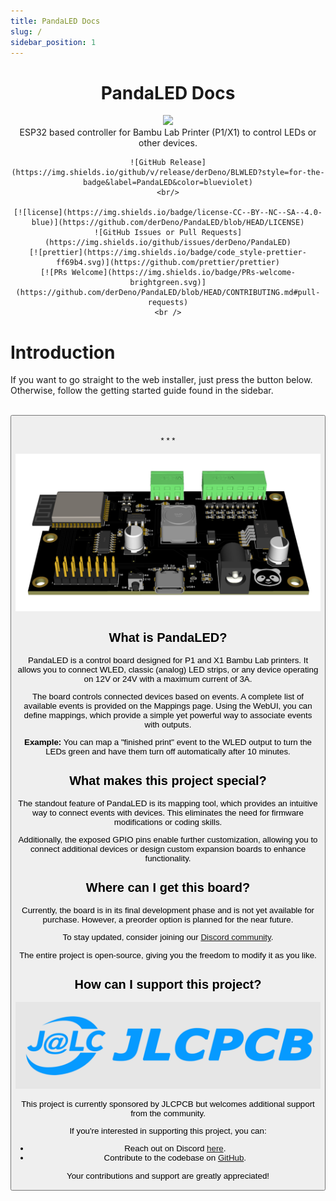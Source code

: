 ```yaml
---
title: PandaLED Docs
slug: /
sidebar_position: 1
---
```


<h1 align="center">PandaLED Docs</h1>

<div align="center">
    <img width="200" src={require('/img/logo.png').default} />
</div>

<div align="center">
    ESP32 based controller for Bambu Lab Printer (P1/X1) to control LEDs or other devices.

    ![GitHub Release](https://img.shields.io/github/v/release/derDeno/BLWLED?style=for-the-badge&label=PandaLED&color=blueviolet)
    <br/>

    [![license](https://img.shields.io/badge/license-CC--BY--NC--SA--4.0-blue)](https://github.com/derDeno/PandaLED/blob/HEAD/LICENSE)
    ![GitHub Issues or Pull Requests](https://img.shields.io/github/issues/derDeno/PandaLED)
    [![prettier](https://img.shields.io/badge/code_style-prettier-ff69b4.svg)](https://github.com/prettier/prettier)
    [![PRs Welcome](https://img.shields.io/badge/PRs-welcome-brightgreen.svg)](https://github.com/derDeno/PandaLED/blob/HEAD/CONTRIBUTING.md#pull-requests)
    <br />

</div>

# Introduction
If you want to go straight to the web installer, just press the button below. 
Otherwise, follow the getting started guide found in the sidebar.

<br/>
<Button label="Web Installer" size="lg" link="https://derdeno.github.io/PandaLED/web-installer.html" />
<br/><br/>
* * *

![](/img/pcb.png)

## What is PandaLED?
PandaLED is a control board designed for P1 and X1 Bambu Lab printers. It allows you to connect WLED, classic (analog) LED strips, or any device operating on 12V or 24V with a maximum current of 3A.

The board controls connected devices based on events. A complete list of available events is provided on the Mappings page. Using the WebUI, you can define mappings, which provide a simple yet powerful way to associate events with outputs.

**Example:**
You can map a "finished print" event to the WLED output to turn the LEDs green and have them turn off automatically after 10 minutes.


## What makes this project special?
The standout feature of PandaLED is its mapping tool, which provides an intuitive way to connect events with devices. This eliminates the need for firmware modifications or coding skills.

Additionally, the exposed GPIO pins enable further customization, allowing you to connect additional devices or design custom expansion boards to enhance functionality.


## Where can I get this board?
Currently, the board is in its final development phase and is not yet available for purchase. However, a preorder option is planned for the near future.

To stay updated, consider joining our [Discord community](https://discord.gg/8VhnsCXKun).

The entire project is open-source, giving you the freedom to modify it as you like.



## How can I support this project?
![](/img/jlcpcb.png)

This project is currently sponsored by JLCPCB but welcomes additional support from the community. 

If you're interested in supporting this project, you can:

- Reach out on Discord [here](https://discord.gg/8VhnsCXKun).
- Contribute to the codebase on [GitHub](https://github.com/derDeno/PandaLED/blob/HEAD/CONTRIBUTING.md#pull-requests).

Your contributions and support are greatly appreciated!